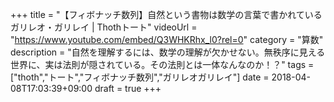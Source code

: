+++
title =  "【フィボナッチ数列】自然という書物は数学の言葉で書かれている ガリレオ・ガリレイ | Thothトート"
videoUrl = "https://www.youtube.com/embed/Q3WHKRhx_l0?rel=0"
category = "算数"
description = "自然を理解するには、数学の理解が欠かせない。無秩序に見える世界に、実は法則が隠されている。その法則とは一体なんなのか！？"
tags = ["thoth","トート","フィボナッチ数列","ガリレオガリレイ"]
date = 2018-04-08T17:03:39+09:00
draft = true
+++

